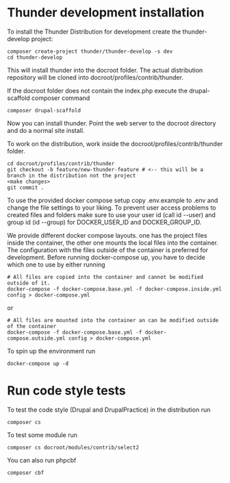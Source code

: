 # Thunder development installation
To install the Thunder Distribution for development create the thunder-develop project:

    composer create-project thunder/thunder-develop -s dev
    cd thunder-develop

This will install thunder into the docroot folder. The actual
distribution repository will be cloned into docroot/profiles/contrib/thunder.

If the docroot folder does not contain the index.php execute the drupal-scaffold composer command

    composer drupal-scaffold

Now you can install thunder. Point the web server to the docroot directory and do a normal site install.

To work on the distribution, work inside the docroot/profiles/contrib/thunder
folder.

    cd docroot/profiles/contrib/thunder
    git checkout -b feature/new-thunder-feature # <-- this will be a branch in the distribution not the project
    <make changes>
    git commit .

To use the provided docker compose setup copy .env.example to .env and change the file settings to your liking. To
prevent user access problems to created files and folders make sure to use your user id (call id --user) and group id
(id --group) for DOCKER_USER_ID and DOCKER_GROUP_ID.

We provide different docker compose layouts. one has the project files inside the container, the other one mounts
the local files into the container. The configuration with the files outside of the container is preferred for
development.
Before running docker-compose up, you have to decide which one to use by either running

    # All files are copied into the container and cannot be modified outside of it.
    docker-compose -f docker-compose.base.yml -f docker-compose.inside.yml config > docker-compose.yml

or

    # All files are mounted into the container an can be modified outside of the container
    docker-compose -f docker-compose.base.yml -f docker-compose.outside.yml config > docker-compose.yml

To spin up the environment run

    docker-compose up -d

# Run code style tests

To test the code style (Drupal and DrupalPractice) in the distribution run

    composer cs

To test some module run

    composer cs docroot/modules/contrib/select2

You can also run phpcbf

    composer cbf
